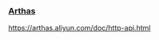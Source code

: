 ### [ Arthas](https://arthas.aliyun.com/doc/index.html)

https://arthas.aliyun.com/doc/http-api.html

